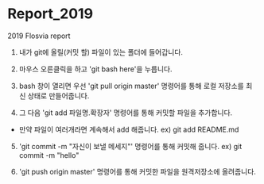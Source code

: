 # Report_2019
2019 Flosvia report
1. 내가 git에 올릴(커밋 할) 파일이 있는 폴더에 들어갑니다.

2. 마우스 오른클릭을 하고 'git bash here'을 누릅니다.

3. bash 창이 열리면 우선 'git pull origin master' 명령어를 통해 로컬 저장소를 최신 상태로 만들어줍니다.

4. 그 다음 'git add 파일명.확장자' 명령어를 통해 커밋할 파일을 추가합니다. 
* 만약 파일이 여러개라면 계속해서 add 해줍니다. 
ex) git add README.md

5. 'git commit -m "자신이 보낼 메세지"' 명령어를 통해 커밋해 줍니다. 
ex) git commit -m "hello"

6. 'git push origin master' 명령어를 통해 커밋한 파일을 원격저장소에 올려줍니다.
